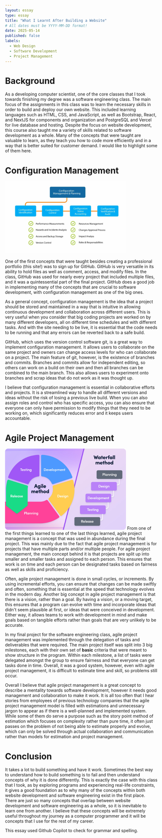 ```yaml
---
layout: essay
type: essay
title: "What I Learnt After Building a Website"
# All dates must be YYYY-MM-DD format!
date: 2025-05-14
published: false
labels:
  - Web Design
  - Software Development
  - Project Management
---
```


# Background
As a developing computer scientist, one of the core classes that I took towards finishing my degree was a software engineering class. The main focus of the assignments in this class was to learn the necessary skills in order to build and deploy our own website. This included learning languages such as HTML, CSS, and JavaScript, as well as Bootstrap, React, and NextJS for components and organization and PostgreSQL and Vercel for live database and hosting. Despite the focus on website development, this course also taught me a variety of skills related to software development as a whole. Many of the concepts that were taught are valuable to learn, as they teach you how to code more efficiently and in a way that is better suited for customer demand. I would like to highlight some of them here.

# Configuration Management

<img width=400px src="../img/confman.png">

One of the first concepts that were taught besides creating a professional portfolio (this site!) was to sign up for GitHub. GitHub is very versatile in its ability to hold files as well as comment, access, and modify files. In the class, GitHub was used for nearly every project that included multiple files, and it was a quintessential part of the final project. GitHub does a good job in implementing many of the concepts that are crucial to software development, with configuration management as one of the big ones.

As a general concept, configuration management is the idea that a project should be stored and maintained in a way that is intuitive in allowing continuous development and collaboration across different users. This is very useful when you consider that big coding projects are worked on by many different developers, all on different time schedules and with different tasks. And with the site needing to be live, it is essential that the code needs to be running and that any errors can be reverted back to a safe build.

GitHub, which uses the version control software git, is a great way to implement configuration management. It allows users to collaborate on the same project and owners can change access levels for who can collaborate on a project. The main feature of git, however, is the existence of branches and commits. Branches and commits allow for independent editing, so others can work on a build on their own and then all branches can be combined to the main branch. This also allows users to experiment onto branches and scrap ideas that do not work as it was thought up.

I believe that configuration management is essential in collaborative efforts and projects. It is a streamlined way to handle all different versions and ideas without the risk of losing a previous live build. When you can also assign roles and control who has specific access, you can also ensure that everyone can only have permission to modify things that they need to be working on, which significantly reduces error and it keeps users accountable. 

# Agile Project Management
<img width=400px src ="../img/agile.png">
From one of the first things learned to one of the last things learned, agile project management is a concept that was used in abundance during the final project. This was mainly due to the fact that agile project management is for projects that have multiple parts and/or multiple people. For agile project management, the main concept behind it is that projects are split up into smaller and smaller tasks and assigned to each person. This ensures that work is on time and each person can be designated tasks based on fairness as well as skills and proficiency. 

Often, agile project management is done in small cycles, or increments. By using incremental efforts, you can ensure that changes can be made swiftly and often, something that is essential at the speed that technology evolves in the modern day. Another big concept in agile project management is that there is a vision, rather than a goal. By having a vision, or a moving target, this ensures that a program can evolve with time and incorporate ideas that didn't seem plausible at first, or ideas that were conceived in development. Either way, it allows teams to work with development in mind and make goals based on tangible efforts rather than goals that are very unlikely to be accurate.

In my final project for the software engineering class, agile project management was implemented through the delegation of tasks and deliverables that were required. The main project itself was split into 3 big milestones, each with their own set of __basic__ criteria that were meant to show structure in the program. Within each milestone, a list of tasks were delegated amongst the group to ensure fairness and that everyone can get tasks done in time. Overall, it was a good system, however, even with agile project management, it is difficult to estimate time and skill, so problems still occur. 

Overall I believe that agile project management is a great concept to describe a mentality towards software development, however it needs good management and collaboration to make it work. It is all too often that I hear stories from employees of previous technology companies that the agile project management model is filled with estimations and unnecessary jargon to appear as if there is a well-planned and implemented system. While some of them do serve a purpose such as the story point method of estimation which focuses on complexity rather than pure time, it often just passes on the problem of not being able to estimate properly and evolve, which can only be solved through actual collaboration and communication rather than models for estimation and project management. 

# Conclusion
It takes a lot to build something and have it work. Sometimes the best way to understand how to build something is to fail and then understand concepts of why it is done differently. This is exactly the case with this class that I took, as by exploring programs and experiencing real-life constraints, it gives a good foundation as to why many of the concepts within both website development and software engineering exist in the first place. There are just so many concepts that overlap between website development and software engineering as a whole, so it is inevitable to learn one from another. I believe that these concepts will be extremely useful throughout my journey as a computer programmer and it will be concepts that I use for the rest of my career.

This essay used Github Copilot to check for grammar and spelling.
